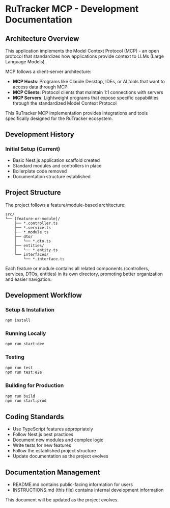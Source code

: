 # RuTracker MCP - Development Documentation

## Architecture Overview
This application implements the Model Context Protocol (MCP) - an open protocol that standardizes how applications provide context to LLMs (Large Language Models).

MCP follows a client-server architecture:
- **MCP Hosts**: Programs like Claude Desktop, IDEs, or AI tools that want to access data through MCP
- **MCP Clients**: Protocol clients that maintain 1:1 connections with servers
- **MCP Servers**: Lightweight programs that expose specific capabilities through the standardized Model Context Protocol

This RuTracker MCP implementation provides integrations and tools specifically designed for the RuTracker ecosystem.

## Development History

### Initial Setup (Current)
- Basic Nest.js application scaffold created
- Standard modules and controllers in place
- Boilerplate code removed
- Documentation structure established

## Project Structure
The project follows a feature/module-based architecture:

```
src/
└── [feature-or-module]/
    ├── *.controller.ts
    ├── *.service.ts
    ├── *.module.ts
    ├── dto/
    │   └── *.dto.ts
    ├── entities/
    │   └── *.entity.ts
    └── interfaces/
        └── *.interface.ts
```

Each feature or module contains all related components (controllers, services, DTOs, entities) in its own directory, promoting better organization and easier navigation.

## Development Workflow

### Setup & Installation
```bash
npm install
```

### Running Locally
```bash
npm run start:dev
```

### Testing
```bash
npm run test
npm run test:e2e
```

### Building for Production
```bash
npm run build
npm run start:prod
```

## Coding Standards
- Use TypeScript features appropriately
- Follow Nest.js best practices
- Document new modules and complex logic
- Write tests for new features
- Follow the established project structure
- Update documentation as the project evolves

## Documentation Management
- README.md contains public-facing information for users
- INSTRUCTIONS.md (this file) contains internal development information

This document will be updated as the project evolves. 